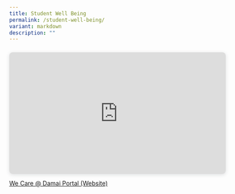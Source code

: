 ```yaml
---
title: Student Well Being
permalink: /student-well-being/
variant: markdown
description: ""
---
```

<div style="position: relative; width: 100%; height: 0; padding-top: 56.2225%; padding-bottom: 0; box-shadow: 0 2px 8px 0 rgba(63,69,81,0.16); margin-top: 1.6em; margin-bottom: 0.9em; overflow: hidden; border-radius: 8px; will-change: transform;">  <iframe allow="fullscreen" allowfullscreen="allowfullscreen" src="https://www.canva.com/design/DAGrbssfY-8/jKjU8QKFXmLJcxmHpSVfxw/view?embed" style="position: absolute; width: 100%; height: 100%; top: 0; left: 0; border: none; padding: 0;margin: 0;" loading="lazy">  </iframe></div><a rel="noopener" target="_blank" href="https://www.canva.com/design/DAGrbssfY-8/jKjU8QKFXmLJcxmHpSVfxw/view?utm_content=DAGrbssfY-8&amp;utm_campaign=designshare&amp;utm_medium=embeds&amp;utm_source=link">We Care @ Damai Portal (Website)</a>